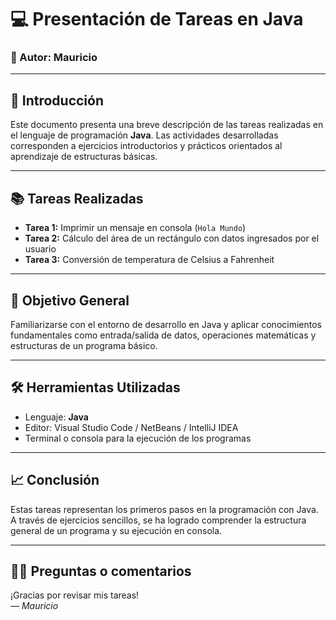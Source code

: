 # 💻 Presentación de Tareas en Java
### 👤 Autor: Mauricio

---

## 📌 Introducción

Este documento presenta una breve descripción de las tareas realizadas en el lenguaje de programación **Java**. Las actividades desarrolladas corresponden a ejercicios introductorios y prácticos orientados al aprendizaje de estructuras básicas.

---

## 📚 Tareas Realizadas

- **Tarea 1:** Imprimir un mensaje en consola (`Hola Mundo`)
- **Tarea 2:** Cálculo del área de un rectángulo con datos ingresados por el usuario
- **Tarea 3:** Conversión de temperatura de Celsius a Fahrenheit

---

## 🎯 Objetivo General

Familiarizarse con el entorno de desarrollo en Java y aplicar conocimientos fundamentales como entrada/salida de datos, operaciones matemáticas y estructuras de un programa básico.

---

## 🛠️ Herramientas Utilizadas

- Lenguaje: **Java**
- Editor: Visual Studio Code / NetBeans / IntelliJ IDEA
- Terminal o consola para la ejecución de los programas

---

## 📈 Conclusión

Estas tareas representan los primeros pasos en la programación con Java. A través de ejercicios sencillos, se ha logrado comprender la estructura general de un programa y su ejecución en consola.

---

## 🙋‍♂️ Preguntas o comentarios

¡Gracias por revisar mis tareas!  
*— Mauricio*
